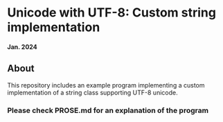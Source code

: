 # Unicode with UTF-8: Custom string implementation
#### Jan. 2024 


## About
This repository includes an example program implementing a custom implementation of a string class supporting
UTF-8 unicode.

### Please check PROSE.md for an explanation of the program